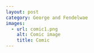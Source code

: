 ```yaml
---
layout: post
category: George and Fendelwae
images:   
  - url: comic1.png
    alt: Comic image
    title: Comic
---
```


